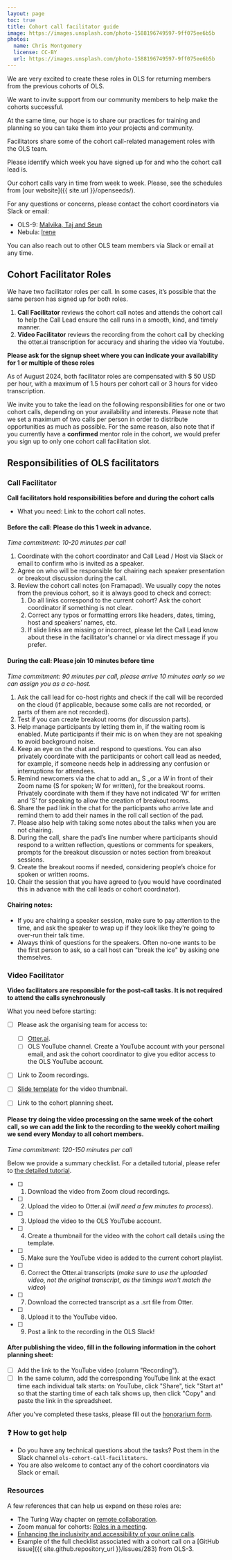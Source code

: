 ```yaml
---
layout: page
toc: true
title: Cohort call facilitator guide
image: https://images.unsplash.com/photo-1588196749597-9ff075ee6b5b
photos:
  name: Chris Montgomery
  license: CC-BY
  url: https://images.unsplash.com/photo-1588196749597-9ff075ee6b5b
---
```



We are very excited to create these roles in OLS for returning members from the previous cohorts of OLS.

We want to invite support from our community members to help make the cohorts successful.

At the same time, our hope is to share our practices for training and planning so you can take them into your projects and community.

Facilitators share some of the cohort call-related management roles with the OLS team. 

Please identify which week you have signed up for and who the cohort call lead is.

Our cohort calls vary in time from week to week. Please, see the schedules from [our website]({{ site.url }}/openseeds/).

For any questions or concerns, please contact the cohort coordinators via Slack or email:
* OLS-9: [Malvika, Taj and Seun](mailto:9-cohort-management@we-are-ols.org) 
* Nebula: [Irene](mailto:nebula-cohort-management@we-are-ols.org)

You can also reach out to other OLS team members via Slack or email at any time.

## Cohort Facilitator Roles

We have two facilitator roles per call. In some cases, it’s possible that the same person has signed up for both roles. 

1. **Call Facilitator** reviews the cohort call notes and attends the cohort call to help the Call Lead ensure the call runs in a smooth, kind, and timely manner.
2. **Video Facilitator** reviews the recording from the cohort call by checking the otter.ai transcription for accuracy and sharing the video via Youtube.

**Please ask for the signup sheet where you can indicate your availability for 1 or multiple of these roles**

As of August 2024, both facilitator roles are compensated with $ 50 USD per hour, with a maximum of 1.5 hours per cohort call or 3 hours for video transcription.

We invite you to take the lead on the following responsibilities for one or two cohort calls, depending on your availability and interests. Please note that we set a maximum of two calls per person in order to distribute opportunities as much as possible. For the same reason, also note that if you currently have a **confirmed** mentor role in the cohort, we would prefer you sign up to only one cohort call facilitation slot.


## Responsibilities of OLS facilitators

### Call Facilitator

**Call facilitators hold responsibilities before and during the cohort calls**

* What you need: Link to the cohort call notes.

#### Before the call: Please do this 1 week in advance.

_Time commitment: 10-20 minutes per call_

1. Coordinate with the cohort coordinator and Call Lead / Host via Slack or email to confirm who is invited as a speaker.
2. Agree on who will be responsible for chairing each speaker presentation or breakout discussion during the call.
3. Review the cohort call notes (on Framapad). We usually copy the notes from the previous cohort, so it is always good to check and correct:
    1. Do all links correspond to the current cohort? Ask the cohort coordinator if something is not clear. 
    2. Correct any typos or formatting errors like headers, dates, timing, host and speakers’ names, etc.
    3. If slide links are missing or incorrect, please let the Call Lead know about these in the facilitator's channel or via direct message if you prefer.

#### During the call: Please join 10 minutes before time

_Time commitment: 90 minutes per call, please arrive 10 minutes early so we can assign you as a co-host._

1. Ask the call lead for co-host rights and check if the call will be recorded on the cloud (if applicable, because some calls are not recorded, or parts of them are not recorded). 
2. Test if you can create breakout rooms (for discussion parts).
3. Help manage participants by letting them in, if the waiting room is enabled. Mute participants if their mic is on when they are not speaking to avoid background noise.
4. Keep an eye on the chat and respond to questions. You can also privately coordinate with the participants or cohort call lead as needed, for example, if someone needs help in addressing any confusion or interruptions for attendees.
5. Remind newcomers via the chat to add an_ S _or a _W_ in front of their Zoom name (S for spoken; W for written), for the breakout rooms. Privately coordinate with them if they have not indicated ‘W’ for written and ‘S’ for speaking to allow the creation of breakout rooms.
6. Share the pad link in the chat for the participants who arrive late and remind them to add their names in the roll call section of the pad.
7. Please also help with taking some notes about the talks when you are not chairing.
8. During the call, share the pad’s line number where participants should respond to a written reflection, questions or comments for speakers, prompts for the breakout discussion or notes section from breakout sessions.
9. Create the breakout rooms if needed, considering people’s choice for spoken or written rooms. 
10. Chair the session that you have agreed to (you would have coordinated this in advance with the call leads or cohort coordinator).

#### Chairing notes: 
- If you are chairing a speaker session, make sure to pay attention to the time, and ask the speaker to wrap up if they look like they're going to over-run their talk time. 
- Always think of questions for the speakers. Often no-one wants to be the first person to ask, so a call host can "break the ice" by asking one themselves.

### Video Facilitator

**Video facilitators are responsible for the post-call tasks. It is not required to attend the calls synchronously**

What you need before starting: 

- [ ] Please ask the organising team for access to:
  - [ ] [Otter.ai](http://otter.ai/).
  - [ ] OLS YouTube channel. Create a YouTube account with your personal email, and ask the cohort coordinator to give you editor access to the OLS YouTube account.
- [ ] Link to Zoom recordings.
- [ ] [Slide template](https://docs.google.com/presentation/d/1lDLg0xztRfyEgdlJWFDHJMRW6c6k1Yyh02vux8HKDQA/edit#slide=id.g2127687abdb_2_2) for the video thumbnail. 
- [ ] Link to the cohort planning sheet.


#### Please try doing the video processing on the same week of the cohort call, so we can add the link to the recording to the weekly cohort mailing we send every Monday to all cohort members.

_Time commitment: 120-150 minutes per call_

Below we provide a summary checklist. For a detailed tutorial, please refer to [the detailed tutorial](https://docs.google.com/document/d/1c92qDtKLvEM3stKWh0z0uIsqyyLWG37nnsgekbsiiKE/edit#heading=h.hfhzrjvnj7qh).

- [ ] 1. Download the video from Zoom cloud recordings.
- [ ] 2. Upload the video to Otter.ai (_will need a few minutes to process_).
- [ ] 3. Upload the video to the OLS YouTube account.
- [ ] 4. Create a thumbnail for the video with the cohort call details using the template.
- [ ] 5. Make sure the YouTube video is added to the current cohort playlist.
- [ ] 6. Correct the Otter.ai transcripts (_make sure to use the uploaded video, not the original transcript, as the timings won't match the video_)
- [ ] 7. Download the corrected transcript as a .srt file from Otter.
- [ ] 8. Upload it to the YouTube video.
- [ ] 9. Post a link to the recording in the OLS Slack! 

#### After publishing the video, fill in the following information in the cohort planning sheet:

- [ ] Add the link to the YouTube video (column "Recording").
- [ ] In the same column, add the corresponding YouTube link at the exact time each individual talk starts: on YouTube, click "Share", tick "Start at" so that the starting time of each talk shows up, then click "Copy" and paste the link in the spreadsheet.

After you've completed these tasks, please fill out the [honorarium form](https://openlifescience.civicrm.org/civicrm/honorarium).

### ❓ How to get help

* Do you have any technical questions about the tasks? Post them in the Slack channel `ols-cohort-call-facilitators`. 
* You are also welcome to contact any of the cohort coordinators via Slack or email. 

### Resources

A few references that can help us expand on these roles are:

* The Turing Way chapter on [remote collaboration](https://the-turing-way.netlify.app/collaboration/remote-collab.html).
* Zoom manual for cohorts: [Roles in a meeting](https://support.zoom.us/hc/en-us/articles/360040324512-Roles-in-a-meeting).
* [Enhancing the inclusivity and accessibility of your online calls](https://osf.io/k3bfn/). 
* Example of the full checklist associated with a cohort call on a [GitHub issue]({{ site.github.repository_url }}/issues/283) from OLS-3.
